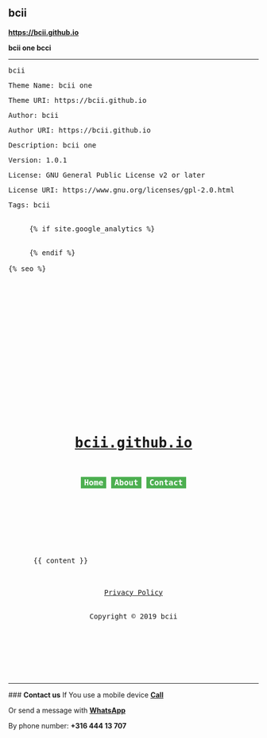 ## <strong>bcii</strong>
<a href="https://bcii.github.io/"><strong>https://bcii.github.io</strong></a>

<strong>bcii one bcci</strong>
<hr>
<pre>bcii
<p>Theme Name: bcii one
<p>Theme URI: https://bcii.github.io
<p>Author: bcii
<p>Author URI: https://bcii.github.io
<p>Description: bcii one
<p>Version: 1.0.1
<p>License: GNU General Public License v2 or later
<p>License URI: https://www.gnu.org/licenses/gpl-2.0.html
<p>Tags: bcii
   <link rel="shortcut icon" href="/favicon.ico" type="image/x-icon">
   <link rel="icon" href="/favicon.ico" type="image/x-icon">
     {% if site.google_analytics %}
       <script async src="https://www.googletagmanager.com/gtag/js?id={{ site.google_analytics }}"></script>
       <script>
         window.dataLayer = window.dataLayer || [];
         function gtag(){dataLayer.push(arguments);}
         gtag('js', new Date());
         gtag('config', '{{ site.google_analytics }}');
       </script>
     {% endif %}
     <meta charset="UTF-8">
{% seo %}
    <meta name="title" content="Bcii">
    <meta name="description" content="bcii">
    <meta name="keywords" content="bcii, BCII">
    <meta name="robots" content="index, follow">
    <meta http-equiv="Content-Type" content="text/html; charset=utf-8">
    <meta name="language" content="English">
    <meta name="author" content="bcii">
    <meta name="viewport" content="width=device-width, initial-scale=1">
    <meta name="theme-color" content="#157878">
    <meta name="apple-mobile-web-app-status-bar-style" content="black-translucent">
    <link rel="stylesheet" href="{{ '/assets/css/style.css?v=' | append: site.github.build_revision | relative_url }}">
    <style>
.button {
  background-color: #4CAF50;
  border: none;
  color: white;
  padding: 2px 6px;
  text-align: center;
  text-decoration: none;
  display: inline-block;
  font-size: 16px;
  margin: 1px 1px;
  cursor: pointer;
}
</style>
  </head>
  <body>
    <header>
      <h1><center><a href="https://bcii.github.io/"><strong>bcii.github.io</strong></a></center></h1>
      <center><a href="https://bcii.github.io/" class="button"><strong>Home</strong></a> <a href="https://bcii.github.io/about" class="button"><strong>About</strong></a> <a href="https://bcii.github.io/contact" class="button"><strong>Contact</strong></a></center>
    </header>
    <main id="content" class="main-content" role="main">
      {{ content }}
      <footer class="site-footer">
        <center><a href="https://bcii.github.io/privacy-policy">Privacy Policy</a></center>
        <center>Copyright © 2019 bcii</center>
      </footer>
    </main>
  </body>
</html>
</pre>
<hr>
### <strong>Contact us</strong>
If You use a mobile device <a href="tel:31644413707"><strong>Call</strong></a>

Or send a message with <a href="https://wa.me/31644413707" target="_blank" rel="noopener"><strong>WhatsApp</strong></a>

By phone number: <strong>+316 444 13 707</strong>
